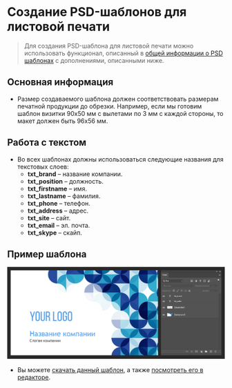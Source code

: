 # Создание PSD-шаблонов для листовой печати

> Для создания PSD-шаблона для листовой печати можно использовать функционал, описанный в [общей информации о PSD шаблонах](/design/psd-general) с дополнениями, описанными ниже.

## Основная информация
* Размер создаваемого шаблона должен соответствовать размерам печатной продукции до обрезки. Например, если мы готовим шаблон визитки 90х50 мм с вылетами по 3 мм с каждой стороны, то макет должен быть 96х56 мм.

## Работа с текстом
* Во всех шаблонах должны использоваться следующие названия для текстовых слоев:
    + **txt_brand** – название компании.
    + **txt_position** – должность.
    + **txt_firstname** – имя.
    + **txt_lastname** – фамилия.
    + **txt_phone** – телефон.
    + **txt_address** – адрес.
    + **txt_site** – сайт.
    + **txt_email** – эл. почта.
    + **txt_skype** – скайп.

## Пример шаблона
![](../_media/design/design01.png ':size=80%')
* Вы можете [скачать данный шаблон](https://pixlpark.ru/content/images/faq/polygraphy/business-card_example.zip), а также [посмотреть его в редакторе](https://demo.pixlpark.ru/printing/sheet-printing/90x50-one-sided/template-117411/editor).